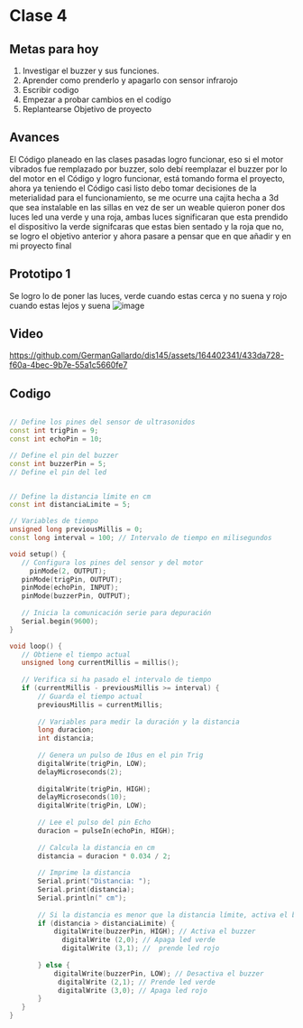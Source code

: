 # Clase 4 
## Metas para hoy

1. Investigar el buzzer y sus funciones.
1. Aprender como  prenderlo y apagarlo con sensor infrarojo
1. Escribir codigo
1. Empezar a probar cambios en el codígo
1. Replantearse Objetivo de proyecto
## Avances
El Código planeado en las clases pasadas logro funcionar, eso si el motor vibrados fue remplazado por buzzer, solo debí reemplazar el buzzer por lo del motor en el Código y logro funcionar, está tomando forma el proyecto, ahora ya teniendo el Código casi listo debo tomar decisiones de la meterialidad para el funcionamiento, se me ocurre una cajita hecha a 3d que sea instalable en las sillas en vez de ser un weable quieron poner dos luces led una verde y una roja, ambas luces significaran que esta prendido el dispositivo la verde signifcaras que estas bien sentado y la roja que no, se logro el objetivo anterior y ahora pasare a pensar que en que añadir y en mi proyecto final
## Prototipo 1
Se logro lo de poner las luces, verde cuando estas cerca y no suena y rojo cuando estas lejos y suena
![image](https://github.com/GermanGallardo/dis145/assets/164402341/f372f517-3cf1-4ea0-8473-c15d3e85bf29)
## Video 


https://github.com/GermanGallardo/dis145/assets/164402341/433da728-f60a-4bec-9b7e-55a1c5660fe7
## Codigo
 ```cpp

// Define los pines del sensor de ultrasonidos
const int trigPin = 9;
const int echoPin = 10;

// Define el pin del buzzer
const int buzzerPin = 5;
// Define el pin del led


// Define la distancia límite en cm
const int distanciaLimite = 5;

// Variables de tiempo
unsigned long previousMillis = 0;
const long interval = 100; // Intervalo de tiempo en milisegundos

void setup() {
    // Configura los pines del sensor y del motor
      pinMode(2, OUTPUT);
    pinMode(trigPin, OUTPUT);
    pinMode(echoPin, INPUT);
    pinMode(buzzerPin, OUTPUT);
    
    // Inicia la comunicación serie para depuración
    Serial.begin(9600);
}

void loop() {
    // Obtiene el tiempo actual
    unsigned long currentMillis = millis();
    
    // Verifica si ha pasado el intervalo de tiempo
    if (currentMillis - previousMillis >= interval) {
        // Guarda el tiempo actual
        previousMillis = currentMillis;
        
        // Variables para medir la duración y la distancia
        long duracion;
        int distancia;
        
        // Genera un pulso de 10us en el pin Trig
        digitalWrite(trigPin, LOW);
        delayMicroseconds(2);
        
        digitalWrite(trigPin, HIGH);
        delayMicroseconds(10);
        digitalWrite(trigPin, LOW);
        
        // Lee el pulso del pin Echo
        duracion = pulseIn(echoPin, HIGH);
        
        // Calcula la distancia en cm
        distancia = duracion * 0.034 / 2;
        
        // Imprime la distancia 
        Serial.print("Distancia: ");
        Serial.print(distancia);
        Serial.println(" cm");
        
        // Si la distancia es menor que la distancia límite, activa el buzzer
        if (distancia > distanciaLimite) {
            digitalWrite(buzzerPin, HIGH); // Activa el buzzer
              digitalWrite (2,0); // Apaga led verde
              digitalWrite (3,1); //  prende led rojo
            
        } else {
            digitalWrite(buzzerPin, LOW); // Desactiva el buzzer
             digitalWrite (2,1); // Prende led verde
             digitalWrite (3,0); // Apaga led rojo
        }
    }
}
